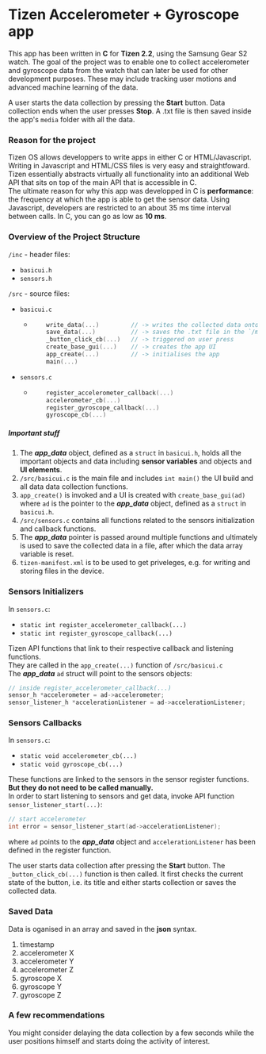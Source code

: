 # Tizen Accelerometer + Gyroscope app

This app has been written in **C** for **Tizen 2.2**, using the Samsung Gear S2 watch. 
The goal of the project was to enable one to collect accelerometer and gyroscope data from the watch that can later be used for other development purposes.
These may include tracking user motions and advanced machine learning of the data. 

A user starts the data collection by pressing the **Start** button. Data collection ends when the user presses **Stop**. A .txt file is then saved inside the app's `media` folder with all the data. 


### Reason for the project

Tizen OS allows developpers to write apps in either C or HTML/Javascript. 
Writing in Javascript and HTML/CSS files is very easy and straightfoward. Tizen essentially abstracts virtually all functionality into an additional Web API that sits on top of the main API that is accessible in C.   
The ultimate reason for why this app was developped in C is **performance**: the frequency at which the app is able to get the sensor data. Using Javascript, developers are restricted to an about 35 ms time interval between calls. In C, you can go as low as **10 ms**. 


### Overview of the Project Structure

`/inc` - header files:
* `basicui.h`
* `sensors.h`

`/src` - source files:
* `basicui.c`
  - ```c 
  		write_data(...) 		// -> writes the collected data onto a .txt file 
  		save_data(...) 			// -> saves the .txt file in the `/media` folder
  		_button_click_cb(...)  	// -> triggered on user press
  		create_base_gui(...)	// -> creates the app UI
  		app_create(...)			// -> initialises the app 
  		main(...)
  	```
* `sensors.c`
  - ```c 
  		register_accelerometer_callback(...)
  		accelerometer_cb(...)
  		register_gyroscope_callback(...)
  		gyroscope_cb(...)
	```

##### Important stuff

1. The **_app_data_** object, defined as a `struct` in `basicui.h`, holds all the important objects and data including **sensor variables** and objects and **UI elements**.  
2. `/src/basicui.c` is the main file and includes `int main()` the UI build and all data data collection functions.
3. `app_create()` is invoked and a UI is created with `create_base_gui(ad)` where `ad` is the pointer to the **_app_data_** object, defined as a `struct` in `basicui.h`.
4. `/src/sensors.c` contains all functions related to the sensors initialization and callback functions. 
5. The **_app_data_** pointer is passed around multiple functions and ultimately is used to save the collected data in a file, after which the data array variable is reset. 
6. `tizen-manifest.xml` is to be used to get priveleges, e.g. for writing and storing files in the device. 


### Sensors Initializers

In `sensors.c`:  
* `static int register_accelerometer_callback(...)`
* `static int register_gyroscope_callback(...)`

Tizen API functions that link to their respective callback and listening functions.   
They are called in the `app_create(...)` function of `/src/basicui.c`  
The **_app_data_** `ad` struct will point to the sensors objects:

```c
// inside register_accelerometer_callback(...)
sensor_h *accelerometer = ad->accelerometer;
sensor_listener_h *accelerationListener = ad->accelerationListener;
```


### Sensors Callbacks

In `sensors.c`:
* `static void accelerometer_cb(...)`  
* `static void gyroscope_cb(...)`

These functions are linked to the sensors in the sensor register functions. **But they do not need to be called manually.**   
In order to start listening to sensors and get data, invoke API function `sensor_listener_start(...)`:

```c
// start accelerometer
int error = sensor_listener_start(ad->accelerationListener);
```
where `ad` points to the **_app_data_** object and `accelerationListener` has been defined in the register function. 

The user starts data collection after pressing the **Start** button. The `_button_click_cb(...)` function is then called. It first checks the current state of the button, i.e. its title and either starts collection or saves the collected data. 

### Saved Data

Data is oganised in an array and saved in the **json** syntax. 
1. timestamp
1. accelerometer X
2. accelerometer Y
3. accelerometer Z
4. gyroscope X
5. gyroscope Y
6. gyroscope Z


### A few recommendations

You might consider delaying the data collection by a few seconds while the user positions himself and starts doing the activity of interest. 


